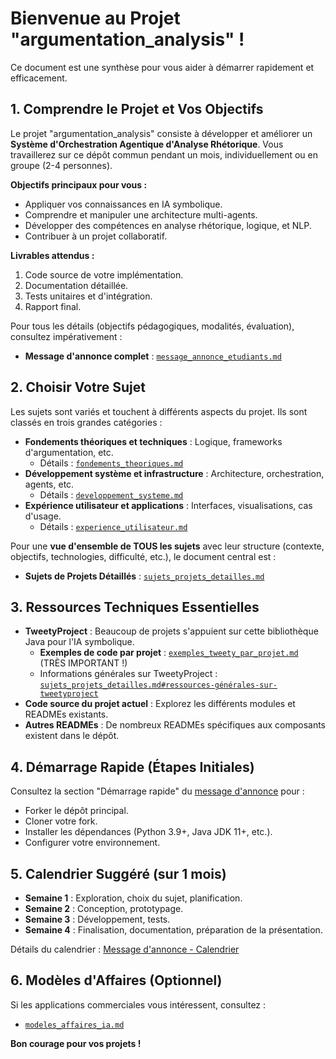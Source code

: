 # Bienvenue au Projet "argumentation_analysis" !

Ce document est une synthèse pour vous aider à démarrer rapidement et efficacement.

## 1. Comprendre le Projet et Vos Objectifs

Le projet "argumentation_analysis" consiste à développer et améliorer un **Système d'Orchestration Agentique d'Analyse Rhétorique**. Vous travaillerez sur ce dépôt commun pendant un mois, individuellement ou en groupe (2-4 personnes).

**Objectifs principaux pour vous :**
*   Appliquer vos connaissances en IA symbolique.
*   Comprendre et manipuler une architecture multi-agents.
*   Développer des compétences en analyse rhétorique, logique, et NLP.
*   Contribuer à un projet collaboratif.

**Livrables attendus :**
1.  Code source de votre implémentation.
2.  Documentation détaillée.
3.  Tests unitaires et d'intégration.
4.  Rapport final.

Pour tous les détails (objectifs pédagogiques, modalités, évaluation), consultez impérativement :
*   **Message d'annonce complet** : [`message_annonce_etudiants.md`](message_annonce_etudiants.md:0)

## 2. Choisir Votre Sujet

Les sujets sont variés et touchent à différents aspects du projet. Ils sont classés en trois grandes catégories :

*   **Fondements théoriques et techniques** : Logique, frameworks d'argumentation, etc.
    *   Détails : [`fondements_theoriques.md`](fondements_theoriques.md:0)
*   **Développement système et infrastructure** : Architecture, orchestration, agents, etc.
    *   Détails : [`developpement_systeme.md`](developpement_systeme.md:0)
*   **Expérience utilisateur et applications** : Interfaces, visualisations, cas d'usage.
    *   Détails : [`experience_utilisateur.md`](experience_utilisateur.md:0)

Pour une **vue d'ensemble de TOUS les sujets** avec leur structure (contexte, objectifs, technologies, difficulté, etc.), le document central est :
*   **Sujets de Projets Détaillés** : [`sujets_projets_detailles.md`](sujets_projets_detailles.md:0)

## 3. Ressources Techniques Essentielles

*   **TweetyProject** : Beaucoup de projets s'appuient sur cette bibliothèque Java pour l'IA symbolique.
    *   **Exemples de code par projet** : [`exemples_tweety_par_projet.md`](exemples_tweety_par_projet.md:0) (TRÈS IMPORTANT !)
    *   Informations générales sur TweetyProject : [`sujets_projets_detailles.md#ressources-générales-sur-tweetyproject`](sujets_projets_detailles.md:77)
*   **Code source du projet actuel** : Explorez les différents modules et READMEs existants.
*   **Autres READMEs** : De nombreux READMEs spécifiques aux composants existent dans le dépôt.

## 4. Démarrage Rapide (Étapes Initiales)

Consultez la section "Démarrage rapide" du [message d'annonce](./message_annonce_etudiants.md#démarrage-rapide) pour :
*   Forker le dépôt principal.
*   Cloner votre fork.
*   Installer les dépendances (Python 3.9+, Java JDK 11+, etc.).
*   Configurer votre environnement.

## 5. Calendrier Suggéré (sur 1 mois)

*   **Semaine 1** : Exploration, choix du sujet, planification.
*   **Semaine 2** : Conception, prototypage.
*   **Semaine 3** : Développement, tests.
*   **Semaine 4** : Finalisation, documentation, préparation de la présentation.

Détails du calendrier : [Message d'annonce - Calendrier](./message_annonce_etudiants.md#calendrier-suggéré)

## 6. Modèles d'Affaires (Optionnel)

Si les applications commerciales vous intéressent, consultez :
*   [`modeles_affaires_ia.md`](modeles_affaires_ia.md:0)

**Bon courage pour vos projets !**